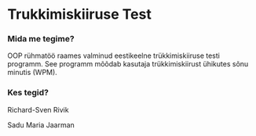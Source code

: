 # Trukkimiskiiruse Test

### Mida me tegime?

OOP rühmatöö raames valminud eestikeelne trükkimiskiiruse testi programm. See programm mõõdab kasutaja trükkimiskiirust ühikutes sõnu minutis (WPM). 

### Kes tegid?

Richard-Sven Rivik

Sadu Maria Jaarman
